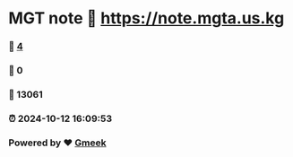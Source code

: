 # MGT note :link: https://note.mgta.us.kg 
### :page_facing_up: [4](https://note.mgta.us.kg/tag.html) 
### :speech_balloon: 0 
### :hibiscus: 13061 
### :alarm_clock: 2024-10-12 16:09:53 
### Powered by :heart: [Gmeek](https://github.com/Meekdai/Gmeek)
